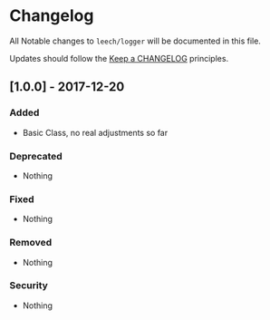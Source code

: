 # Changelog

All Notable changes to `leech/logger` will be documented in this file.

Updates should follow the [Keep a CHANGELOG](http://keepachangelog.com/) principles.

## [1.0.0] - 2017-12-20

### Added
- Basic Class, no real adjustments so far

### Deprecated
- Nothing

### Fixed
- Nothing

### Removed
- Nothing

### Security
- Nothing


